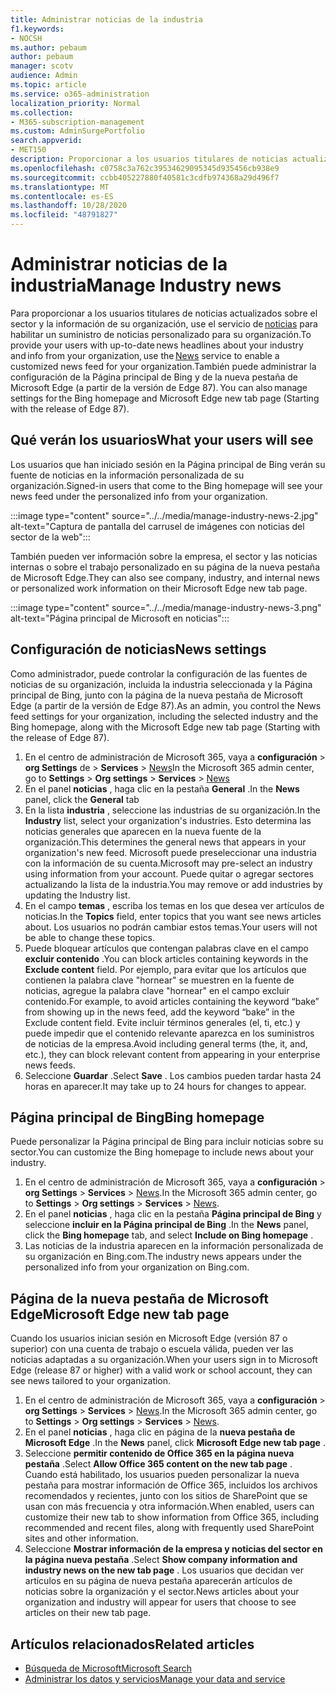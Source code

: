 ```yaml
---
title: Administrar noticias de la industria
f1.keywords:
- NOCSH
ms.author: pebaum
author: pebaum
manager: scotv
audience: Admin
ms.topic: article
ms.service: o365-administration
localization_priority: Normal
ms.collection:
- M365-subscription-management
ms.custom: AdminSurgePortfolio
search.appverid:
- MET150
description: Proporcionar a los usuarios titulares de noticias actualizados sobre el sector y la información de su organización, usar el servicio de noticias para habilitar un suministro de noticias personalizado para su organización.
ms.openlocfilehash: c0758c3a762c39534629095345d935456cb938e9
ms.sourcegitcommit: ccbb405227880f40581c3cdfb974368a29d496f7
ms.translationtype: MT
ms.contentlocale: es-ES
ms.lasthandoff: 10/28/2020
ms.locfileid: "48791827"
---
```

# <a name="manage-industry-news"></a><span data-ttu-id="da7fe-103">Administrar noticias de la industria</span><span class="sxs-lookup"><span data-stu-id="da7fe-103">Manage Industry news</span></span>

<span data-ttu-id="da7fe-104">Para proporcionar a los usuarios titulares de noticias actualizados sobre el sector y la información de su organización, use el servicio de [noticias](https://admin.microsoft.com/adminportal/home?#/Settings/Services/:/Settings/L1/BingNews) para habilitar un suministro de noticias personalizado para su organización.</span><span class="sxs-lookup"><span data-stu-id="da7fe-104">To provide your users with up-to-date news headlines about your industry and info from your organization, use the [News](https://admin.microsoft.com/adminportal/home?#/Settings/Services/:/Settings/L1/BingNews) service to enable a customized news feed for your organization.</span></span><span data-ttu-id="da7fe-105">También puede administrar la configuración de la Página principal de Bing y de la nueva pestaña de Microsoft Edge (a partir de la versión de Edge 87).</span><span class="sxs-lookup"><span data-stu-id="da7fe-105"> You can also manage settings for the Bing homepage and Microsoft Edge new tab page (Starting with the release of Edge 87).</span></span>

## <a name="what-your-users-will-see"></a><span data-ttu-id="da7fe-106">Qué verán los usuarios</span><span class="sxs-lookup"><span data-stu-id="da7fe-106">What your users will see</span></span>
 
<span data-ttu-id="da7fe-107">Los usuarios que han iniciado sesión en la Página principal de Bing verán su fuente de noticias en la información personalizada de su organización.</span><span class="sxs-lookup"><span data-stu-id="da7fe-107">Signed-in users that come to the Bing homepage will see your news feed under the personalized info from your organization.</span></span>

:::image type="content" source="../../media/manage-industry-news-2.jpg" alt-text="Captura de pantalla del carrusel de imágenes con noticias del sector de la web":::

<span data-ttu-id="da7fe-109">También pueden ver información sobre la empresa, el sector y las noticias internas o sobre el trabajo personalizado en su página de la nueva pestaña de Microsoft Edge.</span><span class="sxs-lookup"><span data-stu-id="da7fe-109">They can also see company, industry, and internal news or personalized work information on their Microsoft Edge new tab page.</span></span> 

:::image type="content" source="../../media/manage-industry-news-3.png" alt-text="Página principal de Microsoft en noticias":::

## <a name="news-settings"></a><span data-ttu-id="da7fe-111">Configuración de noticias</span><span class="sxs-lookup"><span data-stu-id="da7fe-111">News settings</span></span>

<span data-ttu-id="da7fe-112">Como administrador, puede controlar la configuración de las fuentes de noticias de su organización, incluida la industria seleccionada y la Página principal de Bing, junto con la página de la nueva pestaña de Microsoft Edge (a partir de la versión de Edge 87).</span><span class="sxs-lookup"><span data-stu-id="da7fe-112">As an admin, you control the News feed settings for your organization, including the selected industry and the Bing homepage, along with the Microsoft Edge new tab page (Starting with the release of Edge 87).</span></span>

1. <span data-ttu-id="da7fe-113">En el centro de administración de Microsoft 365, vaya a **configuración**  >  **org Settings** de  >  **Services**  >  [News](https://admin.microsoft.com/adminportal/home?#/Settings/Services/:/Settings/L1/BingNews)</span><span class="sxs-lookup"><span data-stu-id="da7fe-113">In the Microsoft 365 admin center, go to **Settings** > **Org settings** > **Services** > [News](https://admin.microsoft.com/adminportal/home?#/Settings/Services/:/Settings/L1/BingNews)</span></span>
2. <span data-ttu-id="da7fe-114">En el panel **noticias** , haga clic en la pestaña **General** .</span><span class="sxs-lookup"><span data-stu-id="da7fe-114">In the **News** panel, click the **General** tab</span></span>
3. <span data-ttu-id="da7fe-115">En la lista **industria** , seleccione las industrias de su organización.</span><span class="sxs-lookup"><span data-stu-id="da7fe-115">In the **Industry** list, select your organization's industries.</span></span> <span data-ttu-id="da7fe-116">Esto determina las noticias generales que aparecen en la nueva fuente de la organización.</span><span class="sxs-lookup"><span data-stu-id="da7fe-116">This determines the general news that appears in your organization's new feed.</span></span> <span data-ttu-id="da7fe-117">Microsoft puede preseleccionar una industria con la información de su cuenta.</span><span class="sxs-lookup"><span data-stu-id="da7fe-117">Microsoft may pre-select an industry using information from your account.</span></span> <span data-ttu-id="da7fe-118">Puede quitar o agregar sectores actualizando la lista de la industria.</span><span class="sxs-lookup"><span data-stu-id="da7fe-118">You may remove or add industries by updating the Industry list.</span></span>
4. <span data-ttu-id="da7fe-119">En el campo **temas** , escriba los temas en los que desea ver artículos de noticias.</span><span class="sxs-lookup"><span data-stu-id="da7fe-119">In the **Topics** field, enter topics that you want see news articles about.</span></span> <span data-ttu-id="da7fe-120">Los usuarios no podrán cambiar estos temas.</span><span class="sxs-lookup"><span data-stu-id="da7fe-120">Your users will not be able to change these topics.</span></span>
5. <span data-ttu-id="da7fe-121">Puede bloquear artículos que contengan palabras clave en el campo **excluir contenido** .</span><span class="sxs-lookup"><span data-stu-id="da7fe-121">You can block articles containing keywords in the **Exclude content** field.</span></span>  <span data-ttu-id="da7fe-122">Por ejemplo, para evitar que los artículos que contienen la palabra clave "hornear" se muestren en la fuente de noticias, agregue la palabra clave "hornear" en el campo excluir contenido.</span><span class="sxs-lookup"><span data-stu-id="da7fe-122">For example, to avoid articles containing the keyword “bake” from showing up in the news feed, add the keyword “bake” in the Exclude content field.</span></span> <span data-ttu-id="da7fe-123">Evite incluir términos generales (el, ti, etc.) y puede impedir que el contenido relevante aparezca en los suministros de noticias de la empresa.</span><span class="sxs-lookup"><span data-stu-id="da7fe-123">Avoid including general terms (the, it, and, etc.), they can block relevant content from appearing in your enterprise news feeds.</span></span>
6. <span data-ttu-id="da7fe-124">Seleccione **Guardar** .</span><span class="sxs-lookup"><span data-stu-id="da7fe-124">Select **Save** .</span></span> <span data-ttu-id="da7fe-125">Los cambios pueden tardar hasta 24 horas en aparecer.</span><span class="sxs-lookup"><span data-stu-id="da7fe-125">It may take up to 24 hours for changes to appear.</span></span>

## <a name="bing-homepage"></a><span data-ttu-id="da7fe-126">Página principal de Bing</span><span class="sxs-lookup"><span data-stu-id="da7fe-126">Bing homepage</span></span>

<span data-ttu-id="da7fe-127">Puede personalizar la Página principal de Bing para incluir noticias sobre su sector.</span><span class="sxs-lookup"><span data-stu-id="da7fe-127">You can customize the Bing homepage to include news about your industry.</span></span> 

1. <span data-ttu-id="da7fe-128">En el centro de administración de Microsoft 365, vaya a **configuración**  >  **org Settings**  >  **Services**  >  [News](https://admin.microsoft.com/adminportal/home?#/Settings/Services/:/Settings/L1/BingNews).</span><span class="sxs-lookup"><span data-stu-id="da7fe-128">In the Microsoft 365 admin center, go to **Settings** > **Org settings** > **Services** > [News](https://admin.microsoft.com/adminportal/home?#/Settings/Services/:/Settings/L1/BingNews).</span></span> 
2. <span data-ttu-id="da7fe-129">En el panel **noticias** , haga clic en la pestaña **Página principal de Bing** y seleccione **incluir en la Página principal de Bing** .</span><span class="sxs-lookup"><span data-stu-id="da7fe-129">In the **News** panel, click the **Bing homepage** tab, and select **Include on Bing homepage** .</span></span>
3. <span data-ttu-id="da7fe-130">Las noticias de la industria aparecen en la información personalizada de su organización en Bing.com.</span><span class="sxs-lookup"><span data-stu-id="da7fe-130">The industry news appears under the personalized info from your organization on Bing.com.</span></span>

## <a name="microsoft-edge-new-tab-page"></a><span data-ttu-id="da7fe-131">Página de la nueva pestaña de Microsoft Edge</span><span class="sxs-lookup"><span data-stu-id="da7fe-131">Microsoft Edge new tab page</span></span> 
<span data-ttu-id="da7fe-132">Cuando los usuarios inician sesión en Microsoft Edge (versión 87 o superior) con una cuenta de trabajo o escuela válida, pueden ver las noticias adaptadas a su organización.</span><span class="sxs-lookup"><span data-stu-id="da7fe-132">When your users sign in to Microsoft Edge (release 87 or higher) with a valid work or school account, they can see news tailored to your organization.</span></span>

1. <span data-ttu-id="da7fe-133">En el centro de administración de Microsoft 365, vaya a **configuración**  >  **org Settings**  >  **Services**  >  [News](https://admin.microsoft.com/adminportal/home?#/Settings/Services/:/Settings/L1/BingNews).</span><span class="sxs-lookup"><span data-stu-id="da7fe-133">In the Microsoft 365 admin center, go to **Settings** > **Org settings** > **Services** > [News](https://admin.microsoft.com/adminportal/home?#/Settings/Services/:/Settings/L1/BingNews).</span></span>
2. <span data-ttu-id="da7fe-134">En el panel **noticias** , haga clic en página de la **nueva pestaña de Microsoft Edge** .</span><span class="sxs-lookup"><span data-stu-id="da7fe-134">In the **News** panel, click **Microsoft Edge new tab page** .</span></span>
3. <span data-ttu-id="da7fe-135">Seleccione **permitir contenido de Office 365 en la página nueva pestaña** .</span><span class="sxs-lookup"><span data-stu-id="da7fe-135">Select **Allow Office 365 content on the new tab page** .</span></span> <span data-ttu-id="da7fe-136">Cuando está habilitado, los usuarios pueden personalizar la nueva pestaña para mostrar información de Office 365, incluidos los archivos recomendados y recientes, junto con los sitios de SharePoint que se usan con más frecuencia y otra información.</span><span class="sxs-lookup"><span data-stu-id="da7fe-136">When enabled, users can customize their new tab to show  information from Office 365, including recommended and recent files, along with frequently used SharePoint sites and other information.</span></span>
4. <span data-ttu-id="da7fe-137">Seleccione **Mostrar información de la empresa y noticias del sector en la página nueva pestaña** .</span><span class="sxs-lookup"><span data-stu-id="da7fe-137">Select **Show company information and industry news on the new tab page** .</span></span> <span data-ttu-id="da7fe-138">Los usuarios que decidan ver artículos en su página de nueva pestaña aparecerán artículos de noticias sobre la organización y el sector.</span><span class="sxs-lookup"><span data-stu-id="da7fe-138">News articles about your organization and industry will appear for users that choose to see articles on their new tab page.</span></span>

## <a name="related-articles"></a><span data-ttu-id="da7fe-139">Artículos relacionados</span><span class="sxs-lookup"><span data-stu-id="da7fe-139">Related articles</span></span>

- [<span data-ttu-id="da7fe-140">Búsqueda de Microsoft</span><span class="sxs-lookup"><span data-stu-id="da7fe-140">Microsoft Search</span></span>](https://docs.microsoft.com/microsoftsearch/)
- [<span data-ttu-id="da7fe-141">Administrar los datos y servicios</span><span class="sxs-lookup"><span data-stu-id="da7fe-141">Manage your data and service</span></span>](https://docs.microsoft.com/microsoft-365/admin/manage)
